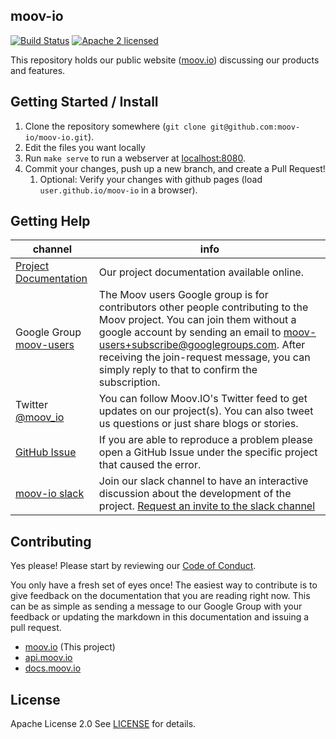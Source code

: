 ## moov-io

[![Build Status](https://travis-ci.com/moov-io/moov-io.svg?branch=master)](https://travis-ci.com/moov-io/moov-io)
[![Apache 2 licensed](https://img.shields.io/badge/license-Apache2-blue.svg)](https://raw.githubusercontent.com/moov-io/moov-io/master/LICENSE)

This repository holds our public website ([moov.io](https://moov.io)) discussing our products and features.

## Getting Started / Install

1. Clone the repository somewhere (`git clone git@github.com:moov-io/moov-io.git`).
1. Edit the files you want locally
1. Run `make serve` to run a webserver at [localhost:8080](http://localhost:8080).
1. Commit your changes, push up a new branch, and create a Pull Request!
   1. Optional: Verify your changes with github pages (load `user.github.io/moov-io` in a browser).

## Getting Help

 channel | info
 ------- | -------
 [Project Documentation](https://docs.moov.io/) | Our project documentation available online.
 Google Group [moov-users](https://groups.google.com/forum/#!forum/moov-users)| The Moov users Google group is for contributors other people contributing to the Moov project. You can join them without a google account by sending an email to [moov-users+subscribe@googlegroups.com](mailto:moov-users+subscribe@googlegroups.com). After receiving the join-request message, you can simply reply to that to confirm the subscription.
Twitter [@moov_io](https://twitter.com/moov_io)	| You can follow Moov.IO's Twitter feed to get updates on our project(s). You can also tweet us questions or just share blogs or stories.
[GitHub Issue](https://github.com/moov-io) | If you are able to reproduce a problem please open a GitHub Issue under the specific project that caused the error.
[moov-io slack](http://moov-io.slack.com/) | Join our slack channel to have an interactive discussion about the development of the project. [Request an invite to the slack channel](https://join.slack.com/t/moov-io/shared_invite/enQtNDE5NzIwNTYxODEwLTRkYTcyZDI5ZTlkZWRjMzlhMWVhMGZlOTZiOTk4MmM3MmRhZDY4OTJiMDVjOTE2MGEyNWYzYzY1MGMyMThiZjg)

## Contributing

Yes please! Please start by reviewing our [Code of Conduct](https://github.com/moov-io/ach/blob/master/CODE_OF_CONDUCT.md).

You only have a fresh set of eyes once! The easiest way to contribute is to give feedback on the documentation that you are reading right now. This can be as simple as sending a message to our Google Group with your feedback or updating the markdown in this documentation and issuing a pull request.

- [moov.io](https://moov.io/) (This project)
- [api.moov.io](https://api.moov.io/)
- [docs.moov.io](https://docs.moov.io/)

## License

Apache License 2.0 See [LICENSE](LICENSE) for details.

